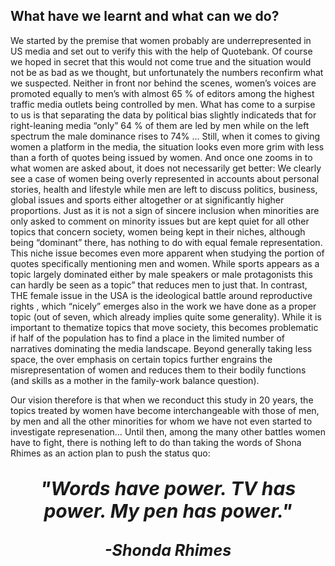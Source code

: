 <!-- ---
layout: post
title: "Conclusions"
# subtitle: "because they lacked opposable thumbs and the brainpower to build a space program."
background: ''
--- -->

## What have we learnt and what can we do?

We started by the premise that women probably are underrepresented in US media and set out to verify this with the help of Quotebank. Of course we hoped in secret that this would not come true and the situation would not be as bad as we thought, but unfortunately the numbers reconfirm what we suspected. Neither in front nor behind the scenes, women’s voices are promoted equally to men’s with almost 65 % of editors among the highest traffic media outlets being controlled by men. What has come to a surpise to us is that separating the data by political bias slightly indicateds that for right-leaning media “only” 64 % of them are led by men while on the left spectrum the male dominance rises to 74% … 
Still, when it comes to giving women a platform in the media, the situation looks even more grim with less than a forth of quotes being issued by women. And once one zooms in to what women are asked about, it does not necessarily get better:
We clearly see a case of women being overly represented in accounts about personal stories, health and lifestyle while men are left to discuss politics, business, global issues and sports either altogether or at significantly higher proportions.
Just as it is not a sign of sincere inclusion when minorities are only asked to comment on minority issues but are kept quiet for all other topics that concern society, women being kept in their niches, although being “dominant” there, has nothing to do with equal female representation.
This niche issue becomes even more apparent when studying the portion of quotes specifically mentioning men and women. While sports appears as a topic largely dominated either by male speakers or male protagonists this can hardly be seen as a  topic” that reduces men to just that. In contrast, THE female issue in the USA is the ideological battle around reproductive rights , which “nicely” emerges also in the work we have done as a proper topic (out of seven, which already implies quite some generality). While it is important to thematize topics that move society, this becomes problematic if half of the population has to find a place in the limited number of narratives dominating the media landscape. Beyond generally taking less space, the over emphasis on certain topics further engrains the misrepresentation of women and reduces them to their bodily functions (and skills as a mother in the family-work balance question).

Our vision therefore is that when we reconduct this study in 20 years, the topics treated by women have become interchangeable with those of men, by men and all the other minorities for whom we have not even started to investigate represenation…
Until then, among the many other battles women have to fight, there is nothing left to do than taking the words of Shona Rhimes as an action plan to push the status quo:

<center><p style="font-size: 30px; font-weight:900"><em><b>"Words have power. TV has power. My pen has power."
<center><p style="font-size: 25px"><em>-Shonda Rhimes
